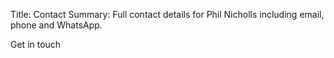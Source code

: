 Title: Contact
Summary: Full contact details for Phil Nicholls including email, phone and WhatsApp.

Get in touch
